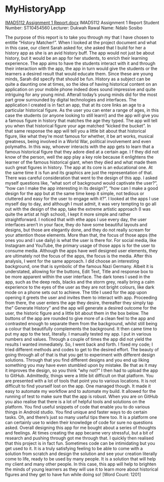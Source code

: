 # MyHistoryApp
[IMAD5112 Assignment 1 Report.docx](https://github.com/MozillaGodzilla/MyHistoryApp/files/14891044/IMAD5112.Assignment.1.Report.docx)
IMAD5112 Assignment 1 Report
Student Number: ST10454560
Lecturer: Dukwah Rawal
Name: Ndalo Sosibo

  The purpose of this report is to take you through my that I have chosen to entitle “History Matcher!”. When I looked at the project document and what in this case, our client Sarah asked for, she asked that I build for her a history app as she is an avid history buff. The app would not just be about history, but it would be an app for her students, to enrich their learning experience. The app aims to have the students interact with it and through their interaction with the app, the app in turn would give the students or the learners a desired result that would educate them. Since these are young minds, Sarah did specify that should be fun. History as a subject can be quite a daunting one at times, so the idea of having historical content on an application on your mobile phone indeed does sound impressive and quite intriguing for any young mind. Afterall today’s young minds did for the most part grow surrounded by digital technologies and interfaces. The application I created is in fact an app, that at its core links an age to a particular historical figure. As the user you can enter a range of ages, in this case the students (or anyone looking to still learn!) and the app will give you a famous figure in history that matches the age they typed. The app will tell you when that historical figure your age matched “kicked the bucket”. In that same response the app will tell you a little bit about that historical figure, like what they’re most famous for whether, it be art works, musical greatness, being involved in a World War, political involvement and even polymaths. In this way, whoever interacts with the app gets to learn that a famous historical figure that they adore died at a certain age. I f they did not know of the person, well the app play a key role because it enlightens the learner of the famous historical giant, when they died and what made them such great figures in history. The app at its core is an educational one. At the same time it is fun and its graphics are just the representation of that. There was careful consideration that went to the design of this app. I asked myself questions like, “what sort of background would captivate the user?”, “how can I make the app interesting in its design?”, “how can I make a good design for the app but at the same time keep it simple, not tedious or cluttered and easy for the user to engage with it?”. I looked at the apps I use myself day to day, and although I must admit, it was very tempting to go all out with the design of the app, take the extreme artistic approach (I was quite the artist at high school), I kept it more simple and rather straightforward. I noticed that with ethe apps I use every day, the user interfaces aren’t in your face, they do have some beautiful layouts and designs, but those are elegantly done, and they do not really scream for your attention those elements. More than that, the focus of those apps (the ones you and I use daily) is what the user is there for. For social media, like Instagram and YouTube, the primary usage of those apps is for the user to consume media. Although the apps have well designed user elements, they are ultimately not the focus of the apps, the focus is the media. After this analysis, I went for the same approach. I did choose an interesting background, one that is symbolic of the famous Nazi Germany. Albeit it is understated, allowing for the buttons, Edit Text, Title and response box to be more apparent within the user interface. The dark tones I used in the app, such as the deep reds, blacks and the storm grey, really bring a calm experience to the eyes of the user as they are not bright colours, like dark mode on a phone sets out to achieve. The title I used for the app upon opening it greets the user and invites them to interact with app. Proceeding from there, the user enters the age they desire, thereafter they simply tap the” Generate History” and the app will generate a desired outcome for the user, the historic figure and a little bit about them in the box below. The buttons of the app are rounded to give more of a clean feel to the app and contrasted enough to separate them from the background, whilst still being a colour that beautifully complements the background. It then came time to put my app to the test, literally. I manually tested my app. I put in various numbers and values. Through a couple of times the app did not yield the results I wanted immediately. So, I went back and forth. I fixed my code; I tried different methods and codes to get to the desired effort. The beauty of going through all of that is that you get to experiment with different design solutions. Through that you find different designs and you end up liking something you may have even stumbled upon by mistake. Be that as it may it improves the design, so you think “why not?” I then had to upload the app to GitHub. Admittedly, things were a little bit difficult on that platform. You are presented with a lot of tools that point you to various locations. It is not difficult to find yourself lost on the app. One managed though.  It made it easy to automate my workflow and to automate my build. It allowed for the running of test to make sure that the app is robust. When you are on GitHub you also realise that there is a lot of helpful tools and solutions on the platform. You find useful snippets of code that enable you to do various things in Android studio. You find unique and faster ways to do certain tasks. Oh, and there’s just so many useful tips there too. It is a platform one can certainly use to widen their knowledge of code for sure no questions asked. Overall designing this app for me bought about a series of thoughts and feelings. At times creating the app became very stressful, but a bit of research and pushing through got me through that. I quickly then realised that this project is in fact fun. Sometimes code can be intimidating but you get used to it. It is a truly satisfying feeling to be able to come with a solution from scratch and design the solution and see your creation literally come to life, ready to be used by many people. It is a solution that will help my client and many other people. In this case, this app will help to brighten the minds of young learners as they will use it to learn more about historical figures and they get to have fun while doing so! [Word Count: 1201] 
